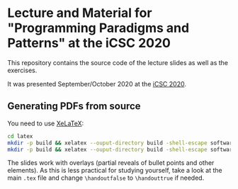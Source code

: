 # Lecture and Material for "Programming Paradigms and Patterns" at the iCSC 2020

This repository contains the source code of the lecture slides as well as the
exercises.

It was presented September/October 2020 at the [iCSC 2020](https://indico.cern.ch/event/853710/).

## Generating PDFs from source

You need to use [XeLaTeX](https://en.wikipedia.org/wiki/XeTeX):

```sh
cd latex
mkdir -p build && xelatex --ouput-directory build -shell-escape software_patterns.tex
mkdir -p build && xelatex --ouput-directory build -shell-escape software_paradigms.tex
```

The slides work with overlays (partial reveals of bullet points and other elements).
As this is less practical for studying yourself, take a look at the main ``.tex`` file
and change ``\handoutfalse`` to ``\handouttrue`` if needed.


